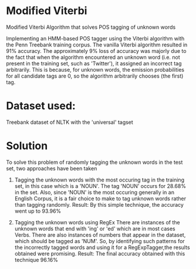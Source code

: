 # Modified Viterbi
Modified Viterbi Algorithm that solves POS tagging of unknown words

Implementing an HMM-based POS tagger using the Viterbi algorithm with the Penn Treebank training corpus.
The vanilla Viterbi algorithm resulted in 91% accuracy.
The approximately 9% loss of accuracy was majorly due to the fact that when the algorithm encountered an unknown word
(i.e. not present in the training set, such as 'Twitter'), it assigned an incorrect tag arbitrarily.
This is because, for unknown words, the emission probabilities for all candidate tags are 0, 
so the algorithm arbitrarily chooses (the first) tag.

# Dataset used:
Treebank dataset of NLTK with the 'universal' tagset

# Solution
To solve this problem of randomly tagging the unknown words in the test set, two approaches have been taken

1. Tagging the unknown words with the most occuring tag in the training set, in this case which is a 'NOUN'.
The tag 'NOUN' occurs for 28.68% in the set.
Also, since 'NOUN' is the most occuring generally in an English Corpus, it is a fair choice to make to tag 
unknown words rather than tagging randomly.
Result: By this simple technique, the accuracy went up to 93.96%

2. Tagging the unknown words using RegEx
There are instances of the unknown words that end with 'ing' or 'ed' which are in most cases Verbs.
There are also instances of numbers that appear in the dataset, which should be tagged as 'NUM'.
So, by identifying such patterns for the incorrectly tagged words and using it for a RegExpTagger,the results obtained were
promising.
Result: The final accuracy obtained with this technique 96.16%

